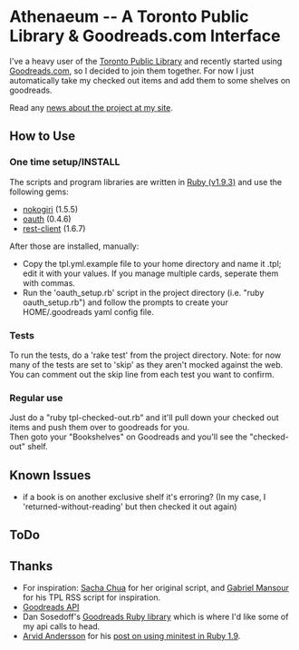 Athenaeum -- A Toronto Public Library & Goodreads.com Interface
===============================================================

I've a heavy user of the [Toronto Public Library](http://tpl.ca/) and recently started using [Goodreads.com](http://goodreads.com/), so I decided to join them together.
For now I just automatically take my checked out items and add them to some shelves on goodreads.

Read any [news about the project at my site](http://chrisnolan.ca/tag/athenaeum/).

How to Use
----------

### One time setup/INSTALL

The scripts and program libraries are written in [Ruby (v1.9.3)](http://www.ruby-lang.org/en/downloads/) and use the following gems:
* [nokogiri](http://nokogiri.org/) (1.5.5)
* [oauth](http://rubygems.org/gems/oauth) (0.4.6)
* [rest-client](https://rubygems.org/gems/rest-client) (1.6.7)

After those are installed, manually:
* Copy the tpl.yml.example file to your home directory and name it .tpl; edit it with your values.  If you manage multiple cards, seperate them with commas.
* Run the 'oauth_setup.rb' script in the project directory (i.e. "ruby oauth_setup.rb") and follow the prompts to create your HOME/.goodreads yaml config file.

### Tests

To run the tests, do a 'rake test' from the project directory.  Note: for now many of the tests are set to 'skip' as they aren't mocked against the web.  You can comment out the skip line from each test you want to confirm.

### Regular use

Just do a "ruby tpl-checked-out.rb" and it'll pull down your checked out items and push them over to goodreads for you.  
Then goto your "Bookshelves" on Goodreads and you'll see the "checked-out" shelf.

Known Issues
------------
* if a book is on another exclusive shelf it's erroring? (In my case, I 'returned-without-reading' but then checked it out again)

ToDo
----


Thanks
------
* For inspiration: [Sacha Chua](http://sachachua.com/blog/2009/03/new-library-reminder-script/) for her original script, and [Gabriel Mansour](https://github.com/gabrielmansour/tpl-rss/blob/master/tpl-rss.rb) for his TPL RSS script for inspiration.
* [Goodreads API](http://www.goodreads.com/api)
* Dan Sosedoff's [Goodreads Ruby library](https://github.com/sosedoff/goodreads) which is where I'd like some of my api calls to head.
* [Arvid Andersson](http://www.arvidandersson.se/) for his [post on using minitest in Ruby 1.9](http://blog.arvidandersson.se/2012/03/28/minimalicous-testing-in-ruby-1-9).